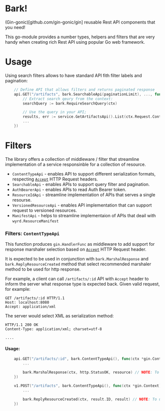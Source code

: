 # Bark! 
(Gin-gonic)[github.com/gin-gonic/gin] reusable Rest API components that you need!

This go-module provides a number types, helpers and filters that are very handy when creating rich Rest API using popular Go web framework.

# Usage
Using search filters allows to have standard API fith filter labels and pagination:
```go
    // Define API that allows filters and returns paginated response
    api.GET("/artifacts", bark.SearchableApi(paginationLimit), ..., func(ctx *gin.Context) {
        // Extract search qeury from the context:
        searchQuery := bark.RequireSearchQuery(ctx)

        // Use the query in your API;
        results, err := service.GetArtifactsApi().List(ctx.Request.Context(), searchQuery)
        ... 
    })
```

# Filters
The library offers a collection of middleware / filter that streamline implementation of a service responsinble for a collection of resource. 

- `ContentTypeApi` - enables API to support different serialization formats, respecting [`Accept`](https://developer.mozilla.org/en-US/docs/Web/HTTP/Headers/Accept) HTTP Request headers.
- `SearchableApi` - enables APIs to support query filter and pagination.
- `AuthBearerApi` - enables APIs to read Auth Bearer token.
- `ResourceIdApi` - streamline implementation of APIs that serves a single resourse.
- `VersionedResourceApi` - enables API implementation that can support request to versioned resources.
- `ManifestApi` - helps to streamline implementaion of APIs that deail with `wyrd.ResourceManifest`



### Filters: `ContentTypeApi`
This function produces `gin.HandlerFunc` as middleware to add support for response marshaler selection based on [`Accept`](https://developer.mozilla.org/en-US/docs/Web/HTTP/Headers/Accept) HTTP Request header.

It is expected to be used in conjunction with `bark.MarshalResponse` and `bark.ReplyResourceCreated` method that select recommended marshaler method to be used for http response.

For example, a client can call `/artifacts/:id` API with `Accept` header to inform the server what response type is expected back. Given valid request, for example:

```
GET /artifacts/:id HTTP/1.1
Host: localhost:8080
Accept: application/xml
```

The server would select XML as serialization method:
```
HTTP/1.1 200 OK
Content-Type: application/xml; charset=utf-8

....
```


#### Usage: 
```go 
    api.GET("/artifacts/:id", bark.ContentTypeApi(), func(ctx *gin.Context) {
        ...

        bark.MarshalResponse(ctx, http.StatusOK, resource) // NOTE: To use this method ContentTypeApi middleware is required
    })

    v1.POST("/artifacts", bark.ContentTypeApi(), func(ctx *gin.Context) {
        ...
        
        bark.ReplyResourceCreated(ctx, result.ID, result) // NOTE: To use this method ContentTypeApi middleware is required
    })

``` 


